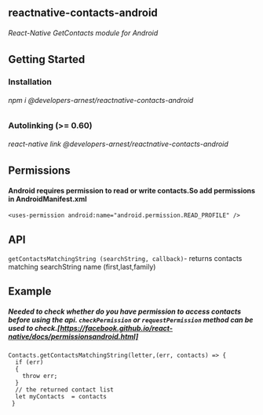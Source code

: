 ## reactnative-contacts-android
###### React-Native GetContacts module for Android

## Getting Started

### Installation
###### npm i @developers-arnest/reactnative-contacts-android

### Autolinking (>= 0.60)
###### react-native link @developers-arnest/reactnative-contacts-android


## Permissions
#### Android requires permission to read or write contacts.So add permissions in AndroidManifest.xml
```
<uses-permission android:name="android.permission.READ_PROFILE" />
```

## API
```getContactsMatchingString (searchString, callback)```- returns contacts matching searchString name (first,last,family)

## Example
##### Needed to check whether do you have permission to access contacts before using the api. ```checkPermission``` or ```requestPermission``` method can be used to check.[https://facebook.github.io/react-native/docs/permissionsandroid.html]
```
Contacts.getContactsMatchingString(letter,(err, contacts) => {
  if (err) 
  {
    throw err;
  }
  // the returned contact list
  let myContacts  = contacts
 }
```     


